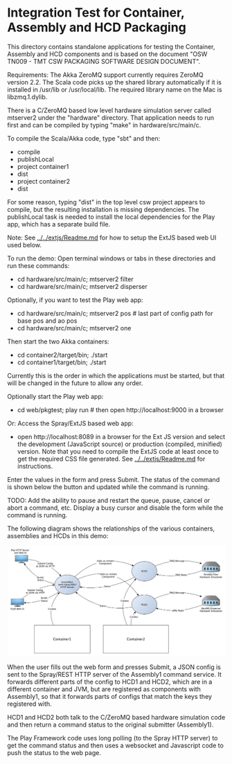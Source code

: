 Integration Test for Container, Assembly and HCD Packaging
==========================================================

This directory contains standalone applications for testing the Container, Assembly and HCD components and is based on
the document "OSW TN009 - TMT CSW PACKAGING SOFTWARE DESIGN DOCUMENT".

Requirements: The Akka ZeroMQ support currently requires ZeroMQ version 2.2.
The Scala code picks up the shared library automatically if it is installed in /usr/lib or /usr/local/lib.
The required library name on the Mac is libzmq.1.dylib.

There is a C/ZeroMQ based low level hardware simulation server called mtserver2 under the "hardware" directory.
That application needs to run first and can be compiled by typing "make" in hardware/src/main/c.

To compile the Scala/Akka code, type "sbt" and then:

* compile
* publishLocal
* project container1
* dist
* project container2
* dist

For some reason, typing "dist" in the top level csw project appears to compile,
but the resulting installation is missing dependencies.
The publishLocal task is needed to install the local dependencies for the Play app, which has a separate build file.

Note: See <a href="../../extjs/Readme.md">../../extjs/Readme.md</a> for how to setup the ExtJS
based web UI used below.

To run the demo: Open terminal windows or tabs in these directories and run these commands:

* cd hardware/src/main/c; mtserver2 filter
* cd hardware/src/main/c; mtserver2 disperser

Optionally, if you want to test the Play web app:

* cd hardware/src/main/c; mtserver2 pos    # last part of config path for base pos and ao pos
* cd hardware/src/main/c; mtserver2 one

Then start the two Akka containers:

* cd container2/target/bin; ./start
* cd container1/target/bin; ./start

Currently this is the order in which the applications must be started, but that will be changed in the future
to allow any order.

Optionally start the Play web app:

* cd web/pkgtest; play run            # then open http://localhost:9000 in a browser

Or: Access the Spray/ExtJS based web app:

* open http://localhost:8089 in a browser for the Ext JS version and select the development
(JavaScript source) or production (compiled, minified) version. Note that you need to
compile the ExtJS code at least once to get the required CSS file generated.
See <a href="../../extjs/Readme.md">../../extjs/Readme.md</a> for instructions.

Enter the values in the form and press Submit. The status of the command is shown below the button and updated
while the command is running.

TODO: Add the ability to pause and restart the queue, pause, cancel or abort a command, etc.
Display a busy cursor and disable the form while the command is running.

The following diagram shows the relationships of the various containers, assemblies and HCDs in this demo:

![PkgTest diagram](doc/PkgTest.jpg)

When the user fills out the web form and presses Submit, a JSON config is sent to the Spray/REST HTTP server
of the Assembly1 command service. It forwards different parts of the config to HCD1 and HCD2, which are in
a different container and JVM, but are registered as components with Assembly1, so that it forwards parts of
configs that match the keys they registered with.

HCD1 and HCD2 both talk to the C/ZeroMQ based hardware simulation code and then return a command status to the
original submitter (Assembly1).

The Play Framework code uses long polling (to the Spray HTTP server) to get the command status and then
uses a websocket and Javascript code to push the status to the web page.


